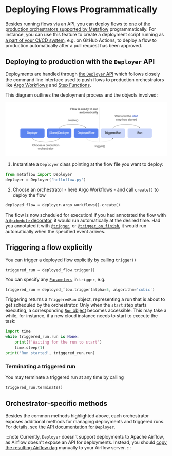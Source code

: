 
# Deploying Flows Programmatically

Besides running flows via an API, you can deploy flows to
[one of the production orchestrators supported by Metaflow](/production/scheduling-metaflow-flows/introduction)
programmatically. For instance, you can use this feature to create a deployment script running
as [a part of your CI/CD system](https://outerbounds.com/blog/continuous-delivery-of-ml-ai/),
e.g. on GitHub Actions, to deploy a flow to production automatically after a pull request
has been approved.

## Deploying to production with the `Deployer` API

Deployments are handled through [the `Deployer` API](/api/deployer) which follows closely the
command line interface used to push flows to production orchestrators like
[Argo Workflows](/production/scheduling-metaflow-flows/scheduling-with-argo-workflows) and
[Step Functions](/production/scheduling-metaflow-flows/scheduling-with-aws-step-functions).

This diagram outlines the deployment process and the objects involved:

![](/assets/deployer-flow.png)

1. Instantiate a `Deployer` class pointing at the flow file you want to deploy:

```python
from metaflow import Deployer
deployer = Deployer('helloflow.py')
```

2. Choose an orchestrator - here Argo Workflows - and call `create()` to deploy the flow

```python
deployed_flow = deployer.argo_workflows().create()
```

The flow is now scheduled for execution! If you had annotated the flow
with [a `@schedule` decorator](/api/flow-decorators/schedule), it would
run automatically at the desired time.
Had you annotated it with [`@trigger`](/api/flow-decorators/trigger),
or [`@trigger_on_finish`](/api/flow-decorators/trigger_on_finish), it would
run automatically when the specified event arrives.

## Triggering a flow explicitly

You can trigger a deployed flow explicitly by calling `trigger()`
```python
triggered_run = deployed_flow.trigger()
```
You can specify any [`Parameters`](/metaflow/basics#how-to-define-parameters-for-flows)
in `trigger`, e.g.
```python
triggered_run = deployed_flow.trigger(alpha=5, algorithm='cubic')
```
Triggering returns a `TriggeredRun` object, representing a run that is
about to get scheduled by the orchestrator. Only when the `start`
step starts executing, a corresponding [`Run` object](/metaflow/client)
becomes accessible. This may take a while, for instance, if a new
cloud instance needs to start to execute the task:

```python
import time
while triggered_run.run is None:
    print(f'Waiting for the run to start')
    time.sleep(1)
print('Run started', triggered_run.run)
```

### Terminating a triggered run

You may terminate a triggered run at any time by calling
```python
triggered_run.terminate()
```

## Orchestrator-specific methods

Besides the common methods highlighted above, each orchestrator exposes
additional methods for managing deployments and triggered runs. For details,
see [the API documentation for `Deployer`](/api/deployer).


:::note
Currently, `Deployer` doesn't support deployments to Apache Airflow, as Airflow
doesn't expose an API for deployments. Instead, you should
[copy the resulting Airflow dag](/production/scheduling-metaflow-flows/scheduling-with-airflow#pushing-a-flow-to-production)
manually to your Airflow server.
:::

